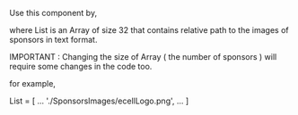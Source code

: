 

Use this component by,
        <Sponsors ImageList={List} />

where List is an Array of size 32 that contains relative path to the images of sponsors in text format.

IMPORTANT : Changing the size of Array ( the number of sponsors ) will require some changes in the code too.

for example,

List = [
    ...
    './SponsorsImages/ecellLogo.png',
    ...
]